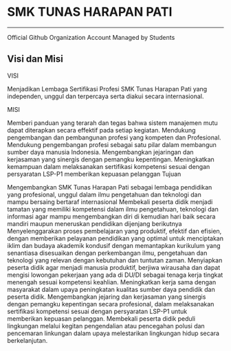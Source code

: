 # SMK TUNAS HARAPAN PATI
---
Official Github Organization Account 
Managed by Students

## Visi dan Misi 

VISI

Menjadikan Lembaga Sertifikasi Profesi SMK Tunas Harapan Pati yang independen, unggul dan terpercaya serta diakui secara internasional.


MISI

Memberi panduan yang terarah dan tegas bahwa sistem manajemen mutu dapat diterapkan secara effektif pada setiap kegiatan.
Mendukung pengembangan dan pembangunan profesi yang kompeten dan Profesional.
Mendukung pengembangan profesi sebagai satu pilar dalam membangun sumber daya manusia Indonesia.
Mengembangkan jejaringan dan kerjasaman yang sinergis dengan pemangku kepentingan.
Meningkatkan kemampuan dalam melaksanakan sertifikasi kompetensi sesuai dengan persyaratan LSP-P1 memberikan kepuasan pelanggan
Tujuan

Mengembangkan SMK Tunas Harapan Pati sebagai lembaga pendidikan yang profesional, unggul dalam ilmu pengetahuan dan teknologi dan mampu bersaing bertaraf internasional
Membekali peserta didik menjadi tamatan yang memiliki kompetensi dalam ilmu pengetahuan, teknologi dan informasi agar mampu mengembangkan diri di kemudian hari baik secara mandiri maupun meneruskan pendidikan dijenjang berikutnya
Menyelenggarakan proses pembelajaran yang produktif, efektif dan efisien, dengan memberikan pelayanan pendidikan yang optimal untuk menciptakan iklim dan budaya akademik kondusif dengan memantapkan kurikulum yang senantiasa disesuaikan dengan perkembangan ilmu, pengetahuan dan teknologi yang relevan dengan kebutuhan dan tuntutan zaman.
Menyiapkan peserta didik agar menjadi manusia produktif, berjiwa wirausaha dan dapat mengisi lowongan pekerjaan yang ada di DU/DI sebagai tenaga kerja tingkat menengah sesuai kompetensi keahlian.
Meningkatkan kerja sama dengan masyarakat dalam upaya peningkatan kualitas sumber daya pendidik dan peserta didik.
Mengembangkan jejaring dan kerjasaman yang sinergis dengan pemangku kepentingan secara profesional, dalam melaksanakan sertifikasi kompetensi sesuai dengan persyaratan LSP-P1 untuk memberikan kepuasan pelanggan.
Membekali peserta didik peduli lingkungan melalui kegitan pengendalian atau pencegahan polusi dan pencemaran linkungan dalam upaya melestarikan lingkungan hidup secara berkelanjutan.
